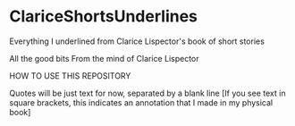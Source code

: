 # ClariceShortsUnderlines
Everything I underlined from Clarice Lispector's book of short stories

All the good bits
From the mind of Clarice Lispector

HOW TO USE THIS REPOSITORY

Quotes will be just text for now, separated by a blank line
[If you see text in square brackets, this indicates an annotation that I made in my physical book]
